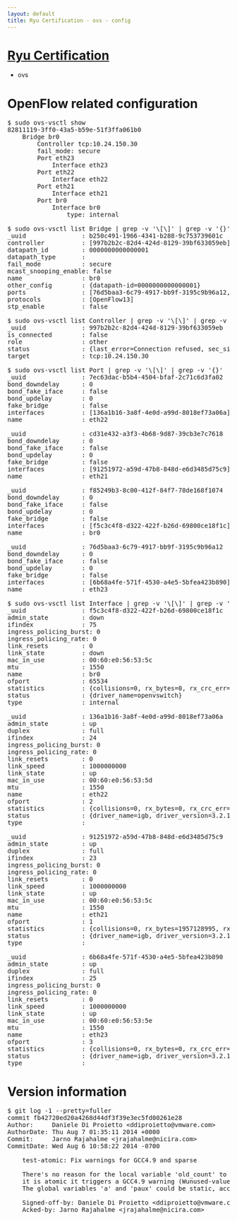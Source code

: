 ```yaml
---
layout: default
title: Ryu Certification - ovs - config
---
```

# [Ryu Certification](http://osrg.github.io/ryu/certification.html)
* ovs 

# OpenFlow related configuration
<pre>
$ sudo ovs-vsctl show
82811119-3ff0-43a5-b59e-51f3ffa061b0
    Bridge br0
        Controller tcp:10.24.150.30
        fail_mode: secure
        Port eth23
            Interface eth23
        Port eth22
            Interface eth22
        Port eth21
            Interface eth21
        Port br0
            Interface br0
                type: internal

$ sudo ovs-vsctl list Bridge | grep -v '\[\]' | grep -v '{}'
_uuid               : b250c491-1966-4341-b288-9c753739601c
controller          : [997b2b2c-82d4-424d-8129-39bf633059eb]
datapath_id         : 0000000000000001
datapath_type       : 
fail_mode           : secure
mcast_snooping_enable: false
name                : br0
other_config        : {datapath-id=0000000000000001}
ports               : [76d5baa3-6c79-4917-bb9f-3195c9b96a12, 7ec63dac-b5b4-4504-bfaf-2c71c6d3fa02, cd31e432-a3f3-4b68-9d87-39cb3e7c7618, f85249b3-8c00-412f-84f7-78de168f1074]
protocols           : [OpenFlow13]
stp_enable          : false

$ sudo ovs-vsctl list Controller | grep -v '\[\]' | grep -v '{}'
_uuid               : 997b2b2c-82d4-424d-8129-39bf633059eb
is_connected        : false
role                : other
status              : {last_error=Connection refused, sec_since_connect=672, sec_since_disconnect=7, state=BACKOFF}
target              : tcp:10.24.150.30

$ sudo ovs-vsctl list Port | grep -v '\[\]' | grep -v '{}'
_uuid               : 7ec63dac-b5b4-4504-bfaf-2c71c6d3fa02
bond_downdelay      : 0
bond_fake_iface     : false
bond_updelay        : 0
fake_bridge         : false
interfaces          : [136a1b16-3a8f-4e0d-a99d-8018ef73a06a]
name                : eth22

_uuid               : cd31e432-a3f3-4b68-9d87-39cb3e7c7618
bond_downdelay      : 0
bond_fake_iface     : false
bond_updelay        : 0
fake_bridge         : false
interfaces          : [91251972-a59d-47b8-848d-e6d3485d75c9]
name                : eth21

_uuid               : f85249b3-8c00-412f-84f7-78de168f1074
bond_downdelay      : 0
bond_fake_iface     : false
bond_updelay        : 0
fake_bridge         : false
interfaces          : [f5c3c4f8-d322-422f-b26d-69800ce18f1c]
name                : br0

_uuid               : 76d5baa3-6c79-4917-bb9f-3195c9b96a12
bond_downdelay      : 0
bond_fake_iface     : false
bond_updelay        : 0
fake_bridge         : false
interfaces          : [6b68a4fe-571f-4530-a4e5-5bfea423b890]
name                : eth23

$ sudo ovs-vsctl list Interface | grep -v '\[\]' | grep -v '{}'
_uuid               : f5c3c4f8-d322-422f-b26d-69800ce18f1c
admin_state         : down
ifindex             : 75
ingress_policing_burst: 0
ingress_policing_rate: 0
link_resets         : 0
link_state          : down
mac_in_use          : 00:60:e0:56:53:5c
mtu                 : 1550
name                : br0
ofport              : 65534
statistics          : {collisions=0, rx_bytes=0, rx_crc_err=0, rx_dropped=0, rx_errors=0, rx_frame_err=0, rx_over_err=0, rx_packets=0, tx_bytes=0, tx_dropped=0, tx_errors=0, tx_packets=0}
status              : {driver_name=openvswitch}
type                : internal

_uuid               : 136a1b16-3a8f-4e0d-a99d-8018ef73a06a
admin_state         : up
duplex              : full
ifindex             : 24
ingress_policing_burst: 0
ingress_policing_rate: 0
link_resets         : 0
link_speed          : 1000000000
link_state          : up
mac_in_use          : 00:60:e0:56:53:5d
mtu                 : 1550
name                : eth22
ofport              : 2
statistics          : {collisions=0, rx_bytes=0, rx_crc_err=0, rx_dropped=0, rx_errors=0, rx_frame_err=0, rx_over_err=0, rx_packets=0, tx_bytes=1188609296, tx_dropped=0, tx_errors=0, tx_packets=49480829}
status              : {driver_name=igb, driver_version=3.2.10-k, firmware_version=2.10-9}
type                : 

_uuid               : 91251972-a59d-47b8-848d-e6d3485d75c9
admin_state         : up
duplex              : full
ifindex             : 23
ingress_policing_burst: 0
ingress_policing_rate: 0
link_resets         : 0
link_speed          : 1000000000
link_state          : up
mac_in_use          : 00:60:e0:56:53:5c
mtu                 : 1550
name                : eth21
ofport              : 1
statistics          : {collisions=0, rx_bytes=1957128995, rx_crc_err=0, rx_dropped=0, rx_errors=0, rx_frame_err=0, rx_over_err=0, rx_packets=84368624, tx_bytes=0, tx_dropped=0, tx_errors=0, tx_packets=0}
status              : {driver_name=igb, driver_version=3.2.10-k, firmware_version=2.10-9}
type                : 

_uuid               : 6b68a4fe-571f-4530-a4e5-5bfea423b890
admin_state         : up
duplex              : full
ifindex             : 25
ingress_policing_burst: 0
ingress_policing_rate: 0
link_resets         : 0
link_speed          : 1000000000
link_state          : up
mac_in_use          : 00:60:e0:56:53:5e
mtu                 : 1550
name                : eth23
ofport              : 3
statistics          : {collisions=0, rx_bytes=0, rx_crc_err=0, rx_dropped=0, rx_errors=0, rx_frame_err=0, rx_over_err=0, rx_packets=0, tx_bytes=2598024000, tx_dropped=0, tx_errors=0, tx_packets=1732016}
status              : {driver_name=igb, driver_version=3.2.10-k, firmware_version=2.10-9}
type                : 
</pre>

# Version information
<pre>
$ git log -1 --pretty=fuller
commit fb42720ed20a4268d44df3f39e3ec5fd00261e28
Author:     Daniele Di Proietto &lt;ddiproietto@vmware.com&gt;
AuthorDate: Thu Aug 7 01:35:11 2014 +0000
Commit:     Jarno Rajahalme &lt;jrajahalme@nicira.com&gt;
CommitDate: Wed Aug 6 10:58:22 2014 -0700

    test-atomic: Fix warnings for GCC4.9 and sparse
    
    There's no reason for the local variable 'old_count' to be atomic. In fact, if
    it is atomic it triggers a GCC4.9 warning &#40;Wunused-value&#41;
    The global variables 'a' and 'paux' could be static, according to sparse.
    
    Signed-off-by: Daniele Di Proietto &lt;ddiproietto@vmware.com&gt;
    Acked-by: Jarno Rajahalme &lt;jrajahalme@nicira.com&gt;
</pre>
